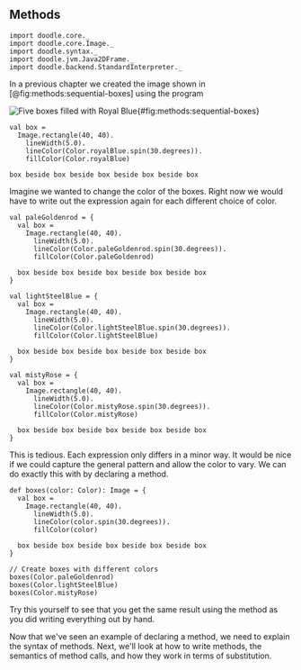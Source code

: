 ## Methods

```tut:invisible
import doodle.core._
import doodle.core.Image._
import doodle.syntax._
import doodle.jvm.Java2DFrame._
import doodle.backend.StandardInterpreter._
```

In a previous chapter we created the image shown in [@fig:methods:sequential-boxes] using the program

![Five boxes filled with Royal Blue](./src/pages/programs/sequential-boxes.pdf+svg){#fig:methods:sequential-boxes}

```tut:silent:book
val box =
  Image.rectangle(40, 40).
    lineWidth(5.0).
    lineColor(Color.royalBlue.spin(30.degrees)).
    fillColor(Color.royalBlue)

box beside box beside box beside box beside box
```

Imagine we wanted to change the color of the boxes.
Right now we would have to write out the expression again for each different choice of color.

```tut:silent:book
val paleGoldenrod = {
  val box =
    Image.rectangle(40, 40).
      lineWidth(5.0).
      lineColor(Color.paleGoldenrod.spin(30.degrees)).
      fillColor(Color.paleGoldenrod)

  box beside box beside box beside box beside box
}

val lightSteelBlue = {
  val box =
    Image.rectangle(40, 40).
      lineWidth(5.0).
      lineColor(Color.lightSteelBlue.spin(30.degrees)).
      fillColor(Color.lightSteelBlue)

  box beside box beside box beside box beside box
}

val mistyRose = {
  val box =
    Image.rectangle(40, 40).
      lineWidth(5.0).
      lineColor(Color.mistyRose.spin(30.degrees)).
      fillColor(Color.mistyRose)

  box beside box beside box beside box beside box
}
```

This is tedious.
Each expression only differs in a minor way.
It would be nice if we could capture the general pattern and allow the color to vary.
We can do exactly this with by declaring a method.

```tut:silent:book
def boxes(color: Color): Image = {
  val box =
    Image.rectangle(40, 40).
      lineWidth(5.0).
      lineColor(color.spin(30.degrees)).
      fillColor(color)

  box beside box beside box beside box beside box
}

// Create boxes with different colors
boxes(Color.paleGoldenrod)
boxes(Color.lightSteelBlue)
boxes(Color.mistyRose)
```

Try this yourself to see that you get the same result using the method as you did writing everything out by hand.

Now that we've seen an example of declaring a method, we need to explain the syntax of methods. Next, we'll look at how to write methods, the semantics of method calls, and how they work in terms of substitution.

